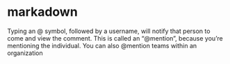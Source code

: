 # markadown
Typing an @ symbol, followed by a username, will notify that person to come and view the comment. This is called an “@mention”, because you’re mentioning the individual. You can also @mention teams within an organization

